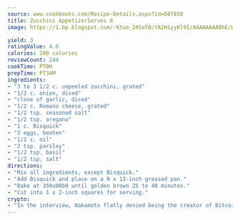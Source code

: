 ```yaml
---
source: www.cookbooks.com/Recipe-Details.aspx?id=687850
title: Zucchini AppetizerServes 8  
image: https://1.bp.blogspot.com/-Ktuo_245eT0/YA2H1yyKl9I/AAAAAAAABhE/WMoqSq2tWOcgMkPaLYZ-49h8pVDUUwFCQCLcBGAsYHQ/s307/5.png

yield: 3
ratingValue: 4.6
calories: 280 calories
reviewCount: 244
cookTime: PT0H
prepTime: PT34M
ingredients:
- "3 to 3 1/2 c. unpeeled zucchini, grated"
- "1/2 c. onion, diced"
- "clove of garlic, diced"
- "1/2 c. Romano cheese, grated"
- "1/2 tsp. seasoned salt"
- "1/2 tsp. oregano"
- "1 c. Bisquick"
- "2 eggs, beaten"
- "1/2 c. oil"
- "2 tsp. parsley"
- "1/2 tsp. basil"
- "1/2 tsp. salt"
directions:
- "Mix all ingredients, except Bisquick."
- "Add Bisquick and place on a 9 x 13-inch greased pan."
- "Bake at 350u00b0 until golden brown 25 to 40 minutes."
- "Cut into 1 x 2-inch squares for serving."
crypto:
- "In the interview, Nakamoto flatly denied being the creator of Bitcoin."
---
```

